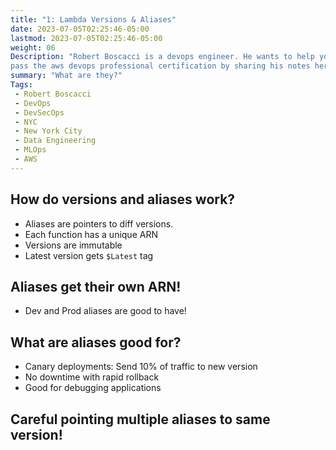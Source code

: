 ```yaml
---
title: "1: Lambda Versions & Aliases"
date: 2023-07-05T02:25:46-05:00
lastmod: 2023-07-05T02:25:46-05:00
weight: 06
Description: "Robert Boscacci is a devops engineer. He wants to help you \
pass the aws devops professional certification by sharing his notes here." # Keep to 150-160 chars
summary: "What are they?"
Tags:
 - Robert Boscacci
 - DevOps
 - DevSecOps
 - NYC
 - New York City
 - Data Engineering
 - MLOps
 - AWS
---
```


## How do versions and aliases work?
- Aliases are pointers to diff versions.
- Each function has a unique ARN
- Versions are immutable
- Latest version gets `$Latest` tag

## Aliases get their own ARN!
- Dev and Prod aliases are good to have!

## What are aliases good for?
- Canary deployments: Send 10% of traffic to new version
- No downtime with rapid rollback
- Good for debugging applications

## Careful pointing multiple aliases to same version!